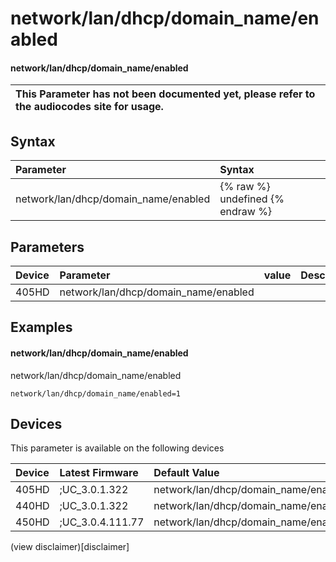 ﻿---
description: network/lan/dhcp/domain_name/enabled
search:
    keywords: ['network','lan','dhcp','domain_name','enabled']
---

# network/lan/dhcp/domain_name/enabled

#### network/lan/dhcp/domain_name/enabled


| This Parameter has not been documented yet, please refer to the audiocodes site for usage.  |
| :--- |

## Syntax
| Parameter | Syntax |
| :--- | :--- |
|network/lan/dhcp/domain_name/enabled | {% raw %} undefined {% endraw %} |

## Parameters
|Device|Parameter|value|Description|
|:---|:---|:---|:---|
| 405HD | network/lan/dhcp/domain_name/enabled |  |  |

## Examples
#### network/lan/dhcp/domain_name/enabled

network/lan/dhcp/domain_name/enabled

```
network/lan/dhcp/domain_name/enabled=1
```

## Devices
This parameter is available on the following devices

| Device | Latest Firmware | Default Value |
|:---|:---|:---|
| 405HD | ;UC_3.0.1.322 | network/lan/dhcp/domain_name/enabled=1 
| 440HD | ;UC_3.0.1.322 | network/lan/dhcp/domain_name/enabled=1 
| 450HD | ;UC_3.0.4.111.77 | network/lan/dhcp/domain_name/enabled=1 

(view disclaimer)[disclaimer]
